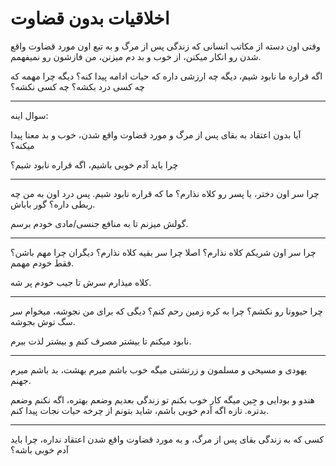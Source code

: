 ﻿<h1>اخلاقیات بدون قضاوت</h1>

<p>وقتی اون دسته از مکاتب انسانی که زندگی پس از مرگ و به تبع اون مورد قضاوت واقع شدن رو انکار میکنن، از خوب و بد دم میزنن، من فازشون رو نمیفهمم.</p>
<p>اگه قراره ما نابود شیم، دیگه چه ارزشی داره که حیات ادامه پیدا کنه؟ دیگه چرا مهمه که چه کسی درد بکشه؟ چه کسی نکشه؟</p>
<hr />
<p>سوال اینه:</p>
<p>آیا بدون اعتقاد به بقای پس از مرگ و مورد قضاوت واقع شدن، خوب و بد معنا پیدا میکنه؟</p>
<p>چرا باید آدم خوبی باشیم، اگه قراره نابود شیم؟</p>
<hr />
<p>چرا سر اون دختر، یا پسر رو کلاه نذارم؟ ما که قراره نابود شیم. پس درد اون به من چه ربطی داره؟ گور باباش.</p>
<p>گولش میزنم تا به منافع جنسی/مادی خودم برسم.</p>
<hr />
<p>چرا سر اون شریکم کلاه نذارم؟ اصلا چرا سر بقیه کلاه نذارم؟ دیگران چرا مهم باشن؟ فقط خودم مهمم.</p>
<p>کلاه میذارم سرش تا جیب خودم پر شه.</p>
<hr />
<p>چرا حیوونا رو نکشم؟ چرا به کره زمین رحم کنم؟ دیگی که برای من نجوشه، میخوام سر سگ توش بجوشه.</p>
<p>نابود میکنم تا بیشتر مصرف کنم و بیشتر لذت ببرم.</p>
<hr />
<p>یهودی و مسیحی و مسلمون و زرتشتی میگه خوب باشم میرم بهشت، بد باشم میرم جهنم.</p>
<p>هندو و بودایی و جِین میگه کار خوب بکنم تو زندگی بعدیم وضعم بهتره، اگه نکنم وضعم بدتره. تازه اگه آدم خوبی باشم، شاید بتونم از چرخه حیات نجات پیدا کنم.</p>
<hr />
<p>کسی که به زندگی بقای پس از مرگ، و به مورد قضاوت واقع شدن اعتقاد نداره، چرا باید آدم خوبی باشه؟</p>